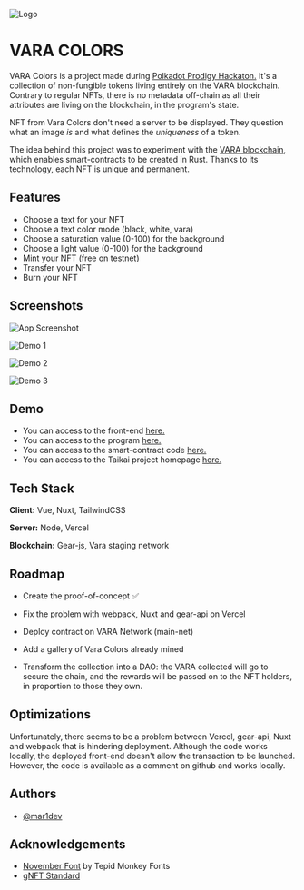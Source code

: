 
![Logo](https://taikai.azureedge.net/wYRAkDMmVjO-LIHBDG0TTa0v6CcZEYFPXNGxrKF170w/rs:fit:350:0:0/aHR0cHM6Ly9zdG9yYWdlLmdvb2dsZWFwaXMuY29tL3RhaWthaS1zdG9yYWdlL2ltYWdlcy80ZDg5MmI5MC0xYjdhLTExZWYtOGVmMy04NWY0ZTdiZGIxYTdDYXB0dXJlIGTigJllzIFjcmFuIDIwMjQtMDUtMjYgYcyAIDE4LjA5LjAxLnBuZw)

# VARA COLORS

VARA Colors is a project made during [Polkadot Prodigy Hackaton.](https://www.polkadotprodigy.com/)
It's a collection of non-fungible tokens living entirely on the VARA blockchain. Contrary to regular NFTs, there is no metadata off-chain as all their attributes are living on the blockchain, in the program's state.

NFT from Vara Colors don't need a server to be displayed. They question what an image *is* and what defines the *uniqueness* of a token.

The idea behind this project was to experiment with the [VARA blockchain](https://vara.network/developers), which enables smart-contracts to be created in Rust. Thanks to its technology, each NFT is unique and permanent.

## Features

- Choose a text for your NFT
- Choose a text color mode (black, white, vara)
- Choose a saturation value (0-100) for the background
- Choose a light value (0-100) for the background
- Mint your NFT (free on testnet)
- Transfer your NFT
- Burn your NFT

## Screenshots

![App Screenshot](https://storage.googleapis.com/taikai-storage/images/279cb970-1b79-11ef-8ef3-85f4e7bdb1a7varaColors.png)

![Demo 1](https://storage.googleapis.com/taikai-storage/images/dbef7810-1b81-11ef-8ef3-85f4e7bdb1a7vr1.png)

![Demo 2](https://storage.googleapis.com/taikai-storage/images/e6611d30-1b81-11ef-bba9-4b1cc9a55ddavr2.png)

![Demo 3](https://storage.googleapis.com/taikai-storage/images/ea402c20-1b81-11ef-84ff-45573b110433vr3.png)

## Demo

- You can access to the front-end [here.](https://vara-colors.vercel.app/)
- You can access to the program [here.](https://idea.gear-tech.io/programs/0xacf1987d2e17008191fa792e1b695d53170b6072d0418932ec12f090cd34892a?node=wss%3A%2F%2Ftestnet.vara.network)
- You can access to the smart-contract code [here.](https://github.com/mar1/Vara-Colors/blob/main/contracts/nft/src/lib.rs)
- You can access to the Taikai project homepage [here.]()

## Tech Stack

**Client:** Vue, Nuxt, TailwindCSS

**Server:** Node, Vercel

**Blockchain:** Gear-js, Vara staging network

## Roadmap

- Create the proof-of-concept ✅

- Fix the problem with webpack, Nuxt and gear-api on Vercel

- Deploy contract on VARA Network (main-net)

- Add a gallery of Vara Colors already mined

- Transform the collection into a DAO: the VARA collected will go to secure the chain, and the rewards will be passed on to the NFT holders, in proportion to those they own.

## Optimizations

Unfortunately, there seems to be a problem between Vercel, gear-api, Nuxt and webpack that is hindering deployment. Although the code works locally, the deployed front-end doesn't allow the transaction to be launched. However, the code is available as a comment on github and works locally.

## Authors

- [@mar1dev](https://www.github.com/mar1)

## Acknowledgements

- [November Font](https://www.1001fonts.com/november-font.html) by Tepid Monkey Fonts
- [gNFT Standard](https://wiki.gear-tech.io/docs/examples/Standards/gnft-721)
